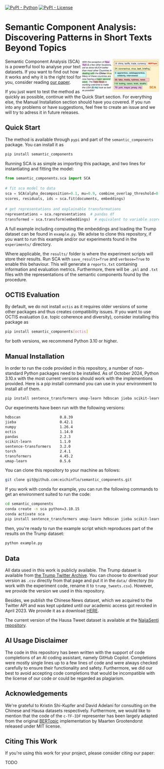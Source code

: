 [![PyPI - Python](https://img.shields.io/badge/python-v3.8+-blue.svg)]()
[![PyPI - License](https://img.shields.io/badge/license-MIT-green.svg)](https://github.com/mainlp/semantic_components/blob/main/LICENSE)



# Semantic Component Analysis: Discovering Patterns in Short Texts Beyond Topics

<img src="images/tweet_decomposition.png" width="50%" height="50%" align="right" />

Semantic Component Analysis (SCA) is a powerful tool to analyse *your* text datasets. If you want to find out how it works and why it is the right tool for you, consider reading [our paper]("").

If you just want to test the method as quickly as possible, continue with the Quick Start section. For everything else, the Manual Installation section should have you covered. If you run into any problems or have suggestions, feel free to create an issue and we will try to adress it in future releases.

## Quick Start

The method is available through `pypi` and part of the `semantic_components` package. You can install it as

```bash
pip install semantic_components
```

Running SCA is as simple as importing this package, and two lines for instantiating and fitting the model:

```python
from semantic_components.sca import SCA

# fit sca model to data
sca = SCA(alpha_decomposition=0.1, mu=0.9, combine_overlap_threshold=0.5)
scores, residuals, ids = sca.fit(documents, embeddings)

# get representations and explainable transformations
representations = sca.representations  # pandas df
transformed = sca.transform(embeddings)  # equivalent to variable scores above
```

A full example including computing the embeddings and loading the Trump dataset can be found in `example.py`. We advise to clone this repository, if you want to run this example and/or our experiments found in the `experiments/` directory. 

Where applicable, the `results/` folder is where the experiment scripts will store their results. Run SCA with `save_results=True` and `verbose=True` to enable this behaviour. This will generate a `reports.txt` containing information and evaluation metrics. Furthermore, there will be `.pkl` and `.txt` files with the representations of the semantic components found by the procedure.

## OCTIS Evaluation

By default, we do not install `octis` as it requires older versions of some other packages and thus creates compatibility issues. If you want to 
use OCTIS evaluation (i.e. topic coherence and diversity), consider installing this package as
```bash
pip install semantic_components[octis]
```
for both versions, we recommend Python 3.10 or higher.

## Manual Installation

In order to run the code provided in this repository, a number of non-standard Python packages need to be installed. As of October 2024, Python 3.10.x with the most current versions should work with the implementions provided. Here is a pip install command you can use in your environment to install all of them.
```bash
pip install sentence_transformers umap-learn hdbscan jieba scikit-learn pandas octis
```

Our experiments have been run with the following versions:

```
hdbscan                  0.8.39
jieba                    0.42.1
numpy                    1.26.4
octis                    1.14.0
pandas                   2.2.3
scikit-learn             1.1.0
sentence-transformers    3.2.0
torch                    2.4.1
transformers             4.45.2
umap-learn               0.5.6
```
You can clone this repository to your machine as follows:
```bash
git clone git@github.com:eichinflo/semantic_components.git
```

If you work with conda for example, you can run the following commands to get an environment suited to run the code:

```bash
cd semantic_components
conda create -n sca python=3.10.15
conda activate sca
pip install sentence_transformers umap-learn hdbscan jieba scikit-learn pandas octis
```
then, you're ready to run the example script which reproduces part of the results on the Trump dataset:
```bash
python example.py
```

## Data

All data used in this work is publicly available. The Trump dataset is available from [the Trump Twitter Archive](https://www.thetrumparchive.com/). You can choose to download your version as `.csv` directly from that page and put it in the `data/`
directory (to work with the experiment code, rename it to `trump_tweets.csv`). However, we provide the version we used in this repository. 

Besides, we publish the Chinese News dataset, which we acquired to the Twitter API and was kept updated until our academic access got revoked in April 2023. We provide it as a download [HERE](https://drive.google.com/drive/folders/19H4gjnXGviXZUS8prv3l1WngGKwOpCMP?usp=sharing).

The current version of the Hausa Tweet dataset is available at the [NaijaSenti repository](https://github.com/hausanlp/NaijaSenti/blob/main/sections/unlabeled_twitter_corpus.md).

## AI Usage Disclaimer

The code in this repository has been written with the support of code completions of an AI coding assistant, namely GitHub Copilot. Completions were mostly single lines up to a few lines of code and were always checked carefully to ensure their functionality and safety. Furthermore, we did our best to avoid accepting code completions that would be incompatible with the license of our code or could be regarded as plagiarism.


## Acknowledgements

We're grateful to Kristin Shi-Kupfer and David Adelani for consulting on the Chinese and Hausa datasets respectively. Furthermore, we would like to mention that the code of the `c-TF-IDF` representer has been largely adapted from the original [BERTopic](https://github.com/MaartenGr/BERTopic) implementation by 
Maarten Grootendorst released under MIT license. 

## Citing This Work

If you're using this work for your project, please consider citing our paper:

TODO
